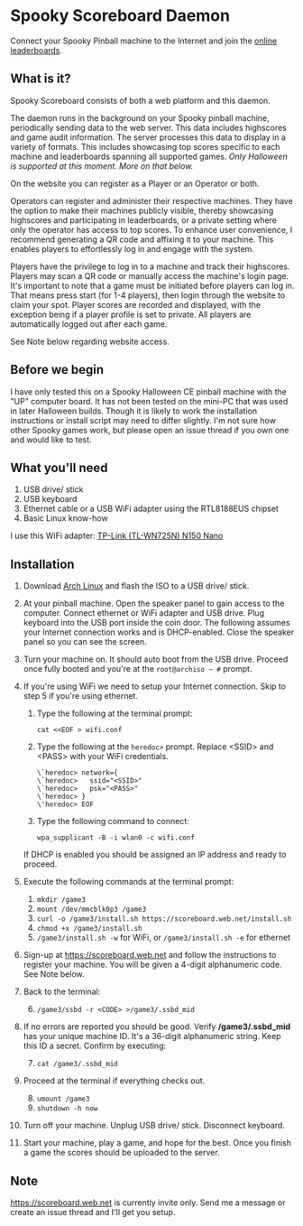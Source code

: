 Spooky Scoreboard Daemon
========================

Connect your Spooky Pinball machine to the Internet and join the
[online leaderboards](https://scoreboard.web.net).

What is it?
-----------

Spooky Scoreboard consists of both a web platform and this daemon.

The daemon runs in the background on your Spooky pinball machine, periodically
sending data to the web server. This data includes highscores and game audit
information. The server processes this data to display in a variety of formats.
This includes showcasing top scores specific to each machine and leaderboards
spanning all supported games. *Only Halloween is supported at this moment. More
on that below.*

On the website you can register as a Player or an Operator or both.

Operators can register and administer their respective machines. They have the
option to make their machines publicly visible, thereby showcasing highscores
and participating in leaderboards, or a private setting where only
the operator has access to top scores. To enhance user convenience, I recommend
generating a QR code and affixing it to your machine. This enables players to
effortlessly log in and engage with the system.

Players have the privilege to log in to a machine and track their highscores.
Players may scan a QR code or manually access the machine's login page. It's
important to note that a game must be initiated before players can log in.
That means press start (for 1-4 players), then login through the website to
claim your spot.  Player scores are recorded and displayed, with the exception
being if a player profile is set to private.  All players are automatically
logged out after each game.

See Note below regarding website access.

Before we begin
---------------

I have only tested this on a Spooky Halloween CE pinball machine with the "UP"
computer board.  It has not been tested on the mini-PC that was used in later
Halloween builds.  Though it is likely to work the installation instructions
or install script may need to differ slightly.  I'm not sure how other Spooky
games work, but please open an issue thread if you own one and would like
to test.

What you'll need
----------------

1. USB drive/ stick
2. USB keyboard
3. Ethernet cable or a USB WiFi adapter using the RTL8188EUS chipset
4. Basic Linux know-how

I use this WiFi adapter: [TP-Link (TL-WN725N) N150 Nano](https://www.amazon.ca/dp/B008IFXQFU?&_encoding=UTF8&tag=psha-20&linkCode=ur2&linkId=32f0cd11b4fa5909610f73548f409619&camp=15121&creative=330641)


Installation
------------

1. Download [Arch Linux](https://archlinux.org/download/) and flash the ISO to
   a USB drive/ stick.

2. At your pinball machine.  Open the speaker panel to gain access to the computer.
   Connect ethernet or WiFi adapter and USB drive.  Plug keyboard into the
   USB port inside the coin door.  The following assumes your Internet connection
   works and is DHCP-enabled.  Close the speaker panel so you can see the screen.

3. Turn your machine on.  It should auto boot from the USB drive.  Proceed
   once fully booted and you're at the `root@archiso ~ #` prompt.

4. If you're using WiFi we need to setup your Internet connection. Skip
   to step 5 if you're using ethernet.

   1. Type the following at the terminal prompt:
      
      `cat <<EOF > wifi.conf`

   2. Type the following at the `heredoc>` prompt. Replace &lt;SSID&gt; and
   &lt;PASS&gt; with your WiFi credentials.

      ```
      \`heredoc> network={
      \`heredoc>   ssid="<SSID>"
      \`heredoc>   psk="<PASS>"
      \`heredoc> }
      \'heredoc> EOF
      ```
   3. Type the following command to connect:
      
      `wpa_supplicant -B -i wlan0 -c wifi.conf`

   If DHCP is enabled you should be assigned an IP address and ready to proceed.
   
5. Execute the following commands at the terminal prompt:

    1. `mkdir /game3`
    2. `mount /dev/mmcblk0p3 /game3`
    3. `curl -o /game3/install.sh https://scoreboard.web.net/install.sh`
    4. `chmod +x /game3/install.sh`
    5. `/game3/install.sh -w` for WiFi, or `/game3/install.sh -e` for ethernet

6. Sign-up at https://scoreboard.web.net and follow the instructions to
   register your machine.  You will be given a 4-digit alphanumeric code.
   See Note below.

7. Back to the terminal:

    6. `/game3/ssbd -r <CODE> >/game3/.ssbd_mid`

8. If no errors are reported you should be good.  Verify **/game3/.ssbd_mid**
   has your unique machine ID.  It's a 36-digit alphanumeric string.
   Keep this ID a secret.  Confirm by executing:

    7. `cat /game3/.ssbd_mid`

9. Proceed at the terminal if everything checks out.

    8. `umount /game3`
    9. `shutdown -h now`

10. Turn off your machine.  Unplug USB drive/ stick.  Disconnect keyboard.

11. Start your machine, play a game, and hope for the best.  Once you finish
    a game the scores should be uploaded to the server.

Note
----
https://scoreboard.web.net is currently invite only.  Send me a message or
create an issue thread and I'll get you setup.
